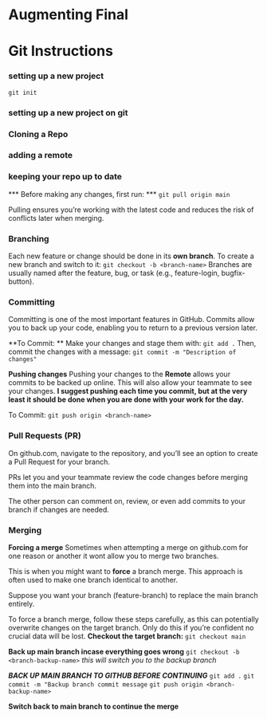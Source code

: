 # Augmenting Final

# Git Instructions

### setting up a new project
``git init``

### setting up a new project on git

### Cloning a Repo


### adding a remote
<!-- explain the remote -->

### keeping your repo up to date
*** Before making any changes, first run: ***
``git pull origin main``

Pulling ensures you’re working with the latest code and reduces the risk of conflicts later when merging.

### Branching
Each new feature or change should be done in its **own branch**. To create a new branch and switch to it:
``git checkout -b <branch-name>``
Branches are usually named after the feature, bug, or task (e.g., feature-login, bugfix-button).

### Committing 
Committing is one of the most important features in GitHub. Commits allow you to back up your code, enabling you to return to a previous version later.

**To Commit: **
Make your changes and stage them with:
``git add .``
Then, commit the changes with a message:
``git commit -m "Description of changes"``

**Pushing changes**
Pushing your changes to the **Remote** allows your commits to be backed up online. This will also allow your teammate to see your changes.
**I suggest pushing each time you commit, but at the very least it should be done when you are done with your work for the day.**

To Commit:
``git push origin <branch-name>``

### Pull Requests (PR)
On github.com, navigate to the repository, and you’ll see an option to create a Pull Request for your branch.

PRs let you and your teammate review the code changes before merging them into the main branch.

The other person can comment on, review, or even add commits to your branch if changes are needed.

### Merging

**Forcing a merge**
Sometimes when attempting a merge on github.com for one reason or another it wont allow you to merge two branches.

This is when you might want to **force** a branch merge. This approach is often used to make one branch identical to another. 

Suppose you want your branch (feature-branch) to replace the main branch entirely.

To force a branch merge, follow these steps carefully, as this can potentially overwrite changes on the target branch. Only do this if you’re confident no crucial data will be lost. 
**Checkout the target branch:**
``git checkout main``

**Back up main branch incase everything goes wrong**
``git checkout -b <branch-backup-name>``
*this will switch you to the backup branch*

***BACK UP MAIN BRANCH TO GITHUB BEFORE CONTINUING***
``git add .``
``git commit -m "Backup branch commit message``
``git push origin <branch-backup-name>``

**Switch back to main branch to continue the merge**






